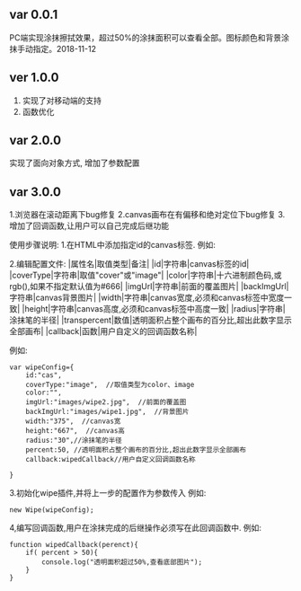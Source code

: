 ﻿## var 0.0.1 ##
PC端实现涂抹擦拭效果，超过50%的涂抹面积可以查看全部。图标颜色和背景涂抹手动指定。2018-11-12
## ver 1.0.0 ##
1. 实现了对移动端的支持
1. 函数优化
## var 2.0.0 ##
实现了面向对象方式,
增加了参数配置
## var 3.0.0 ##
1.浏览器在滚动距离下bug修复
2.canvas画布在有偏移和绝对定位下bug修复
3.增加了回调函数,让用户可以自己完成后继功能

使用步骤说明:
1.在HTML中添加指定id的canvas标签.
例如:<canvas id="cas" width="375" height="667"></canvas>

2.编辑配置文件:
|属性名|取值类型|备注|
|id|字符串|canvas标签的id|
|coverType|字符串|取值"cover"或"image"|
|color|字符串|十六进制颜色码,或rgb(),如果不指定默认值为#666|
|imgUrl|字符串|前面的覆盖图片|
|backImgUrl|字符串|canvas背景图片|
|width|字符串|canvas宽度,必须和canvas标签中宽度一致|
|height|字符串|canvas高度,必须和canvas标签中高度一致|
|radius|字符串|涂抹笔的半径|
|transpercent|数值|透明面积占整个画布的百分比,超出此数字显示全部画布|
|callback|函数|用户自定义的回调函数名称|

例如:
``` 
var wipeConfig={
	id:"cas",
	coverType:"image",  //取值类型为color、image
	color:"",
	imgUrl:"images/wipe2.jpg",  //前面的覆盖图
	backImgUrl:"images/wipe1.jpg",  //背景图片
	width:"375",  //canvas宽
	height:"667",  //canvas高
	radius:"30",//涂抹笔的半径
	percent:50, //透明面积占整个画布的百分比,超出此数字显示全部画布
	callback:wipedCallback//用户自定义回调函数名称

}
 ```3.初始化wipe插件,并将上一步的配置作为参数传入例如:``` 
new Wipe(wipeConfig);
 ``` 4,编写回调函数,用户在涂抹完成的后继操作必须写在此回调函数中. 例如:``` 
function wipedCallback(perenct){	if( percent > 50){		console.log("透明面积超过50%,查看底部图片");	}}
 ```